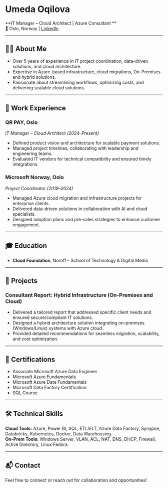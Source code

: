 # Umeda Oqilova

**IT Manager – Cloud Architect | Azure Consultant **  
📍 Oslo, Norway | [LinkedIn](https://www.linkedin.com/in/umedakhon-oqilova/)  

---

## 👩‍💻 About Me

- Over 5 years of experience in IT project coordination, data-driven solutions, and cloud architecture.  
- Expertise in Azure-based infrastructure, cloud migrations, On-Premises and hybrid solutions.  
- Passionate about streamlining workflows, optimizing costs, and delivering scalable cloud solutions.  

---

## 🏢 Work Experience

### **QR PAY, Oslo**  
*IT Manager - Cloud Architect (2024–Present)*  
- Defined product vision and architecture for scalable payment solutions.  
- Managed project timelines, collaborating with leadership and engineering teams.  
- Evaluated IT vendors for technical compatibility and ensured timely integrations.  

### **Microsoft Norway, Oslo**  
*Project Coordinator (2019–2024)*  
- Managed Azure cloud migration and infrastructure projects for enterprise clients.  
- Delivered data-driven solutions in collaboration with AI and cloud specialists.  
- Designed adoption plans and pre-sales strategies to enhance customer engagement.  

---

## 🎓 Education

- **Cloud Foundation**, Noroff – School of Technology & Digital Media  

---

## 📂 Projects

### Consultant Report: Hybrid Infrastructure (On-Premises and Cloud)  
- Delivered a tailored report that addressed specific client needs and ensured secure/compliant IT solutions.
- Designed a hybrid architecture solution integrating on-premises (Windows/Linux) systems with Azure cloud.  
- Provided detailed recommendations for seamless migration, scalability, and cost optimization.  

---

## 📜 Certifications

- Associate Microsoft Azure Data Engineer  
- Microsoft Azure Fundamentals  
- Microsoft Azure Data Fundamentals  
- Microsoft Data Factory Certification  
- SQL Course  

---

## 🛠️ Technical Skills

**Cloud Tools:** Azure, Power BI, SQL, ETL/ELT, Azure Data Factory, Synapse, Databricks, Kubernetes, Docker, Data Warehousing.  
**On-Prem Tools:** Windows Server, VLAN, ACL, NAT, DNS, DHCP, Firewall, Active Directory, Linux Fedora.  

---

## 📬 Contact

Feel free to connect or reach out for collaboration and opportunities! 
